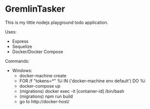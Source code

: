 GremlinTasker
==============

This is my little nodejs playground todo application.

Uses:

- Express
- Sequelize
- Docker/Docker Compose

Commands:

- Windows:
  - docker-machine create
  - FOR /f "tokens=*" %i IN ('docker-machine env default') DO %i
  - docker-compose up
  - (migrations) docker exec -it [container-id] /bin/bash
  - (migrations) npm run build
  - go to http://docker-host/